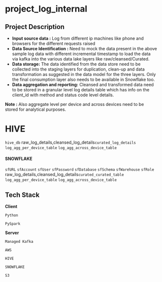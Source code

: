 # project_log_internal

## Project Description

* **Input source data :** Log from different ip machines like phone and browsers for the different requests raised
* **Data Source Identification :** Need to mock the data present in the above sample log data with different incremental timestamp to load the data via kafka into the various data lake layers like raw/cleansed/Curated.
* **Data storage:** The data identified from the data store need to be collected into the staging layers for duplication, clean-up and data transformation as suggested in the data model for the three layers. Only the final consumption layer also needs to be available in Snowflake too.
* **Data aggregation and reporting:** Cleansed and transformed data need to be stored in a granular level log details table which has info on the client_id with method and status code level details.

**Note :** Also aggregate level per device and across devices need to be stored for analytical purposes.
# HIVE

`hive_db` raw_log_details,cleansed_log_details`curated_log_details` `log_agg_per_device_table` `log_agg_across_device_table`

#### SNOWFLAKE

`sfURL` `sfAccount` `sfUser` `sfPassword` `sfDatabase` `sfSchema` `sfWarehouse` `sfRole` raw_log_details,cleansed_log_details`curated_curated_table` `log_agg_per_device_table` `log_agg_across_device_table`


## Tech Stack

**Client** 

`Python`

`PySpark`

**Server**

`Managed Kafka`

`AWS`

`HIVE`

`SNOWFLAKE `

`S3`


